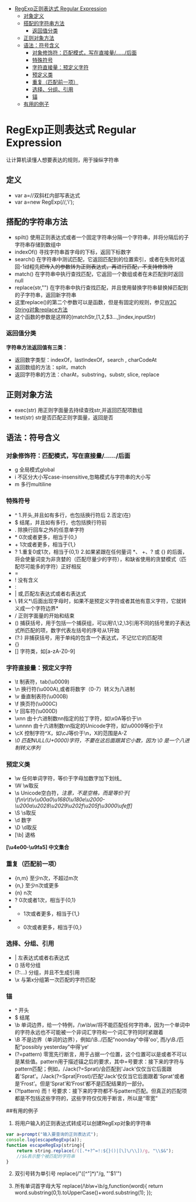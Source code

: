 <!-- TOC -->

- [RegExp正则表达式 Regular Expression](#regexp正则表达式-regular-expression)
    - [对象定义](#对象定义)
    - [搭配的字符串方法](#搭配的字符串方法)
        - [返回值分类](#返回值分类)
    - [正则对象方法](#正则对象方法)
    - [语法：符号含义](#语法符号含义)
        - [对象修饰符：匹配模式，写在直接量/……/后面](#对象修饰符匹配模式写在直接量后面)
        - [特殊符号](#特殊符号)
        - [字符直接量：预定义字符](#字符直接量预定义字符)
        - [预定义类](#预定义类)
        - [重复（匹配前一项）](#重复匹配前一项)
        - [选择、分组、引用](#选择分组引用)
        - [锚](#锚)
    - [有用的例子](#有用的例子)

<!-- /TOC -->

# RegExp正则表达式 Regular Expression
让计算机读懂人想要表达的规则，用于操纵字符串
## 定义
- var a=\/\/双斜杠内部写表达式
- var a=new RegExp(\/\/,'i');

## 搭配的字符串方法
- spilt() 使用正则表达式或者一个固定字符串分隔一个字符串，并将分隔后的子字符串存储到数组中
- indexOf() 寻找字符串首字母的下标，返回下标数字
- search() 在字符串中测试匹配，它返回匹配到的位置索引，或者在失败时返回-1~~过程先把传入的参数转为正则表达式，再进行匹配，不支持修饰符~~
- match() 在字符串中执行查找匹配，它返回一个数组或者在未匹配到时返回null
- replace(str,"") 在字符串中执行查找匹配，并且使用替换字符串替换掉匹配到的子字符串，返回新字符串
- 这里replace()的第二个参数可以是函数，但是有固定的规则，参见[W3C String对象replace方法](http://www.w3school.com.cn/jsref/jsref_replace.asp)
- 这个函数的参数是这样的(matchStr,[$1,$2,$3...,]index,inputStr)

### 返回值分类
**字符串方法返回值有三类：**
- 返回数字类型：indexOf，lastIndexOf，search , charCodeAt
- 返回数组的方法：split，match
- 返回字符串的方法：charAt，substring，substr, slice, replace

## **正则对象方法**
- exec(str) 用正则字面量去持续查找str,并返回匹配项数组
- test(str) str是否匹配正则字面量，返回是否

## 语法：符号含义
### 对象修饰符：匹配模式，写在直接量/……/后面
- g 全局模式global
- i 不区分大小写case-insensitive,忽略模式与字符串的大小写
- m 多行multiline
### 特殊符号
- ^ 1.开头,并且如有多行，也包括换行符后 2.否定(在)
- $ 结尾，并且如有多行，也包括换行符前
- . 除换行回车之外的任意单字符
- \* 0次或者更多，相当于{0,}
- \+ 1次或者更多，相当于{1,}
- ? 1.重复0或1次，相当于{0,1} 2.如果紧跟在任何量词 *、 +、? 或 {} 的后面，将会使量词变为非贪婪的（匹配尽量少的字符），和缺省使用的贪婪模式（匹配尽可能多的字符）正好相反
- =
- ! 没有含义
- :
- | 或,匹配左表达式或者右表达式
- \ 转义*\\后面出现字母时，如果不是预定义字符或者其他有意义字符，它就转义成一个字符边界*
- / 正则字面量的开始和结束
- () 捕获括号，用于包括一个捕获组，可以用\1,\2,\3引用不同的括号里的子表达式所匹配的项，数字代表左括号的序号从1开始
- (?:) 非捕获括号，用于单纯的包含一个表达式，不记忆它的匹配项
- {}
- [] 字符类，如[a-zA-Z0-9]

### 字符直接量：预定义字符
- \t 制表符，tab(\u0009)
- \n 换行符(\u000A),或者将数字（0-7）转义为八进制
- \v 垂直制表符(\u000B)
- \f 换页符(\u000C)
- \r 回车符(\u000D)
- \xnn 由十六进制数nn指定的拉丁字符，如\x0A等价于\n
- \unnnn 由十六进制数nn指定的Unicode字符，如\u0009等价于\t
- \cX 控制字符^X，如\cJ等价于\n，X的范围是A-Z
- *\0 匹配NULL(U+0000)字符，不要在这后面跟其它小数，因为 \0<digits> 是一个八进制转义序列*

### 预定义类
- \w 任何单词字符，等价于字母加数字加下划线_
- \W \w取反
- \s Unicode空白符，*注意，不是空格，而是等价于[ \f\n\r\t\v\u00a0\u1680\u180e\u2000-\u200a\u2028\u2029\u202f\u205f\u3000\ufeff]*
- \S \s取反
- \d 数字
- \D \d取反
- [\b] 退格

**[\u4e00-\u9fa5] 中文集合**

### 重复（匹配前一项）
- {n,m} 至少n次，不超过m次
- {n,} 至少n次或更多
- {n} n次
- ? 0次或者1次，相当于{0,1}
- + 1次或者更多，相当于{1,}
- * 0次或者更多，相当于{0,}

### 选择、分组、引用
- | 左表达式或者右表达式
- () 括号分组
- (?:...) 分组，并且不生成引用
- \x 与第x分组第一次匹配的字符匹配

### 锚
- ^ 开头
- $ 结尾
- \b 单词边界，给一个特例，/\w\b\w/将不能匹配任何字符串，因为一个单词中的字符永远也不可能被一个非词汇字符和一个词汇字符同时紧跟着
- \B 不是边界（单词的边界），例如/\B../匹配"noonday"中得'oo', 而/y\B./匹配"possibly yesterday"中得’ye‘
- (?=pattern) 零宽先行断言，用于占据一个位置，这个位置可以是或者不可以是某些值。pattern用于描述锚之后的要求，其中=号要求：接下来的字符与pattern匹配；例如，/Jack(?=Sprat)/会匹配到'Jack'仅仅当它后面跟着'Sprat'。/Jack(?=Sprat|Frost)/匹配‘Jack’仅仅当它后面跟着'Sprat'或者是‘Frost’。但是‘Sprat’和‘Frost’都不是匹配结果的一部分。
- (?!pattern) 而！号要求：接下来的字符都不与pattern匹配。但真正的匹配项都是不包括这些字符的，这些字符仅仅用于断言，所以是“零宽”

##有用的例子
1. 将用户输入的正则表达式转成可以创建RegExp对象的字符串
```javascript
var a=prompt("输入要查询的正则表达式");
console.log(escapeRegExp(a));
function escapeRegExp(string){
    return string.replace(/([.*+?^=!:${}()|[\]\/\\])/g, "\\$&"); 
    //$&表示整个被匹配的字符串
}
```

2. 双引号转为单引号
replace(/"([^"]*)"/g, "'$1'")

3. 所有单词首字母大写
replace(/\b\w+\b/g,function(word){
    return word.substring(0,1).toUpperCase()+word.substring(1);
});